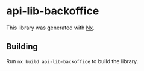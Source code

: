 # api-lib-backoffice

This library was generated with [Nx](https://nx.dev).

## Building

Run `nx build api-lib-backoffice` to build the library.
